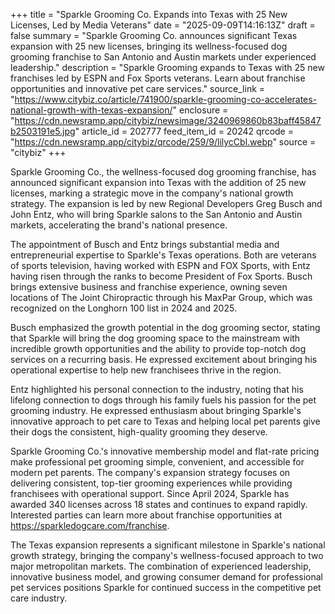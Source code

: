 +++
title = "Sparkle Grooming Co. Expands into Texas with 25 New Licenses, Led by Media Veterans"
date = "2025-09-09T14:16:13Z"
draft = false
summary = "Sparkle Grooming Co. announces significant Texas expansion with 25 new licenses, bringing its wellness-focused dog grooming franchise to San Antonio and Austin markets under experienced leadership."
description = "Sparkle Grooming expands to Texas with 25 new franchises led by ESPN and Fox Sports veterans. Learn about franchise opportunities and innovative pet care services."
source_link = "https://www.citybiz.co/article/741900/sparkle-grooming-co-accelerates-national-growth-with-texas-expansion/"
enclosure = "https://cdn.newsramp.app/citybiz/newsimage/3240969860b83baff45847b2503191e5.jpg"
article_id = 202777
feed_item_id = 20242
qrcode = "https://cdn.newsramp.app/citybiz/qrcode/259/9/lilycCbl.webp"
source = "citybiz"
+++

<p>Sparkle Grooming Co., the wellness-focused dog grooming franchise, has announced significant expansion into Texas with the addition of 25 new licenses, marking a strategic move in the company's national growth strategy. The expansion is led by new Regional Developers Greg Busch and John Entz, who will bring Sparkle salons to the San Antonio and Austin markets, accelerating the brand's national presence.</p><p>The appointment of Busch and Entz brings substantial media and entrepreneurial expertise to Sparkle's Texas operations. Both are veterans of sports television, having worked with ESPN and FOX Sports, with Entz having risen through the ranks to become President of Fox Sports. Busch brings extensive business and franchise experience, owning seven locations of The Joint Chiropractic through his MaxPar Group, which was recognized on the Longhorn 100 list in 2024 and 2025.</p><p>Busch emphasized the growth potential in the dog grooming sector, stating that Sparkle will bring the dog grooming space to the mainstream with incredible growth opportunities and the ability to provide top-notch dog services on a recurring basis. He expressed excitement about bringing his operational expertise to help new franchisees thrive in the region.</p><p>Entz highlighted his personal connection to the industry, noting that his lifelong connection to dogs through his family fuels his passion for the pet grooming industry. He expressed enthusiasm about bringing Sparkle's innovative approach to pet care to Texas and helping local pet parents give their dogs the consistent, high-quality grooming they deserve.</p><p>Sparkle Grooming Co.'s innovative membership model and flat-rate pricing make professional pet grooming simple, convenient, and accessible for modern pet parents. The company's expansion strategy focuses on delivering consistent, top-tier grooming experiences while providing franchisees with operational support. Since April 2024, Sparkle has awarded 340 licenses across 18 states and continues to expand rapidly. Interested parties can learn more about franchise opportunities at <a href="https://sparkledogcare.com/franchise" rel="nofollow" target="_blank">https://sparkledogcare.com/franchise</a>.</p><p>The Texas expansion represents a significant milestone in Sparkle's national growth strategy, bringing the company's wellness-focused approach to two major metropolitan markets. The combination of experienced leadership, innovative business model, and growing consumer demand for professional pet services positions Sparkle for continued success in the competitive pet care industry.</p>